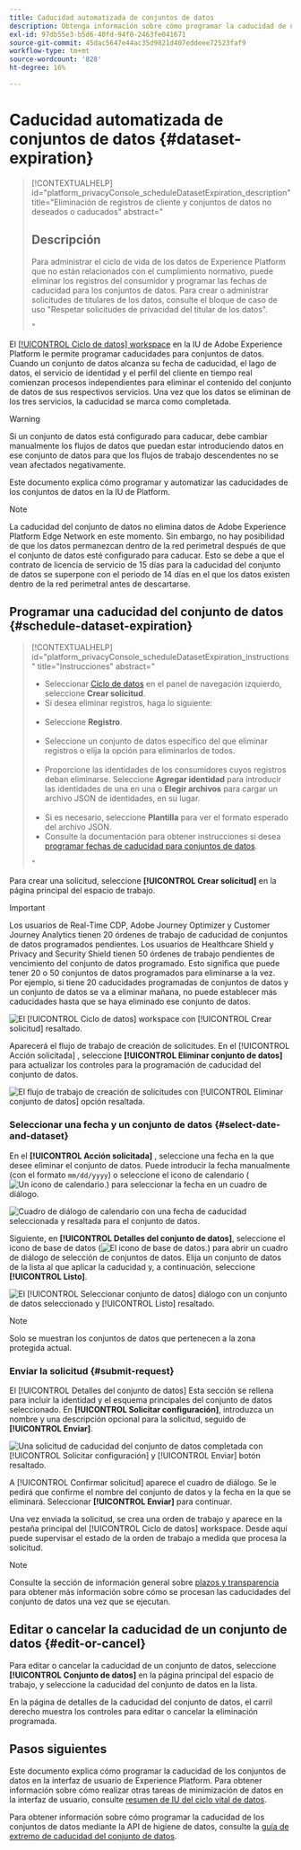 ```yaml
---
title: Caducidad automatizada de conjuntos de datos
description: Obtenga información sobre cómo programar la caducidad de un conjunto de datos en la IU de Adobe Experience Platform.
exl-id: 97db55e3-b5d6-40fd-94f0-2463fe041671
source-git-commit: 45dac5647e44ac35d9821d407eddeee72523faf9
workflow-type: tm+mt
source-wordcount: '828'
ht-degree: 16%

---
```


# Caducidad automatizada de conjuntos de datos {#dataset-expiration}

>[!CONTEXTUALHELP]
>id="platform_privacyConsole_scheduleDatasetExpiration_description"
>title="Eliminación de registros de cliente y conjuntos de datos no deseados o caducados"
>abstract="<h2>Descripción</h2><p>Para administrar el ciclo de vida de los datos de Experience Platform que no están relacionados con el cumplimiento normativo, puede eliminar los registros del consumidor y programar las fechas de caducidad para los conjuntos de datos. Para crear o administrar solicitudes de titulares de los datos, consulte el bloque de caso de uso &quot;Respetar solicitudes de privacidad del titular de los datos&quot;.</p>"

El [[!UICONTROL Ciclo de datos] workspace](./overview.md) en la IU de Adobe Experience Platform le permite programar caducidades para conjuntos de datos. Cuando un conjunto de datos alcanza su fecha de caducidad, el lago de datos, el servicio de identidad y el perfil del cliente en tiempo real comienzan procesos independientes para eliminar el contenido del conjunto de datos de sus respectivos servicios. Una vez que los datos se eliminan de los tres servicios, la caducidad se marca como completada.

>[!WARNING]
>
>Si un conjunto de datos está configurado para caducar, debe cambiar manualmente los flujos de datos que puedan estar introduciendo datos en ese conjunto de datos para que los flujos de trabajo descendentes no se vean afectados negativamente.

Este documento explica cómo programar y automatizar las caducidades de los conjuntos de datos en la IU de Platform.

>[!NOTE]
>
>La caducidad del conjunto de datos no elimina datos de Adobe Experience Platform Edge Network en este momento. Sin embargo, no hay posibilidad de que los datos permanezcan dentro de la red perimetral después de que el conjunto de datos esté configurado para caducar. Esto se debe a que el contrato de licencia de servicio de 15 días para la caducidad del conjunto de datos se superpone con el periodo de 14 días en el que los datos existen dentro de la red perimetral antes de descartarse.

## Programar una caducidad del conjunto de datos {#schedule-dataset-expiration}

>[!CONTEXTUALHELP]
>id="platform_privacyConsole_scheduleDatasetExpiration_instructions"
>title="Instrucciones"
>abstract="<ul><li>Seleccionar <a href="https://experienceleague.adobe.com/docs/experience-platform/hygiene/ui/overview.html?lang=es">Ciclo de datos</a> en el panel de navegación izquierdo, seleccione <b>Crear solicitud</b>.</li><li>Si desea eliminar registros, haga lo siguiente:</li>   <li>Seleccione <b>Registro</b>.</li>   <li>Seleccione un conjunto de datos específico del que eliminar registros o elija la opción para eliminarlos de todos.</li>   <li>Proporcione las identidades de los consumidores cuyos registros deban eliminarse. Seleccione <b>Agregar identidad</b> para introducir las identidades de una en una o <b>Elegir archivos</b> para cargar un archivo JSON de identidades, en su lugar.</li>   <li>Si es necesario, seleccione <b>Plantilla</b> para ver el formato esperado del archivo JSON.</li><li>Consulte la documentación para obtener instrucciones si desea <a href="https://experienceleague.adobe.com/docs/experience-platform/hygiene/ui/dataset-expiration.html?lang=es#schedule-dataset-expiration">programar fechas de caducidad para conjuntos de datos</a>.</li></ul>"

Para crear una solicitud, seleccione **[!UICONTROL Crear solicitud]** en la página principal del espacio de trabajo.

>[!IMPORTANT]
>
Los usuarios de Real-Time CDP, Adobe Journey Optimizer y Customer Journey Analytics tienen 20 órdenes de trabajo de caducidad de conjuntos de datos programados pendientes. Los usuarios de Healthcare Shield y Privacy and Security Shield tienen 50 órdenes de trabajo pendientes de vencimiento del conjunto de datos programado. Esto significa que puede tener 20 o 50 conjuntos de datos programados para eliminarse a la vez.<br>Por ejemplo, si tiene 20 caducidades programadas de conjuntos de datos y un conjunto de datos se va a eliminar mañana, no puede establecer más caducidades hasta que se haya eliminado ese conjunto de datos.

![El [!UICONTROL Ciclo de datos] workspace con [!UICONTROL Crear solicitud] resaltado.](../images/ui/ttl/create-request-button.png)

Aparecerá el flujo de trabajo de creación de solicitudes. En el [!UICONTROL Acción solicitada] , seleccione **[!UICONTROL Eliminar conjunto de datos]** para actualizar los controles para la programación de caducidad del conjunto de datos.

![El flujo de trabajo de creación de solicitudes con [!UICONTROL Eliminar conjunto de datos] opción resaltada.](../images/ui/ttl/dataset-selected.png)

### Seleccionar una fecha y un conjunto de datos {#select-date-and-dataset}

En el **[!UICONTROL Acción solicitada]** , seleccione una fecha en la que desee eliminar el conjunto de datos. Puede introducir la fecha manualmente (con el formato `mm/dd/yyyy`) o seleccione el icono de calendario (![Un icono de calendario.](../images/ui/ttl/calendar-icon.png)) para seleccionar la fecha en un cuadro de diálogo.

![Cuadro de diálogo de calendario con una fecha de caducidad seleccionada y resaltada para el conjunto de datos.](../images/ui/ttl/select-date.png)

Siguiente, en **[!UICONTROL Detalles del conjunto de datos]**, seleccione el icono de base de datos (![El icono de base de datos.](../images/ui/ttl/database-icon.png)) para abrir un cuadro de diálogo de selección de conjuntos de datos. Elija un conjunto de datos de la lista al que aplicar la caducidad y, a continuación, seleccione **[!UICONTROL Listo]**.

![El [!UICONTROL Seleccionar conjunto de datos] diálogo con un conjunto de datos seleccionado y [!UICONTROL Listo] resaltado.](../images/ui/ttl/select-dataset.png)

>[!NOTE]
>
Solo se muestran los conjuntos de datos que pertenecen a la zona protegida actual.

### Enviar la solicitud {#submit-request}

El [!UICONTROL Detalles del conjunto de datos] Esta sección se rellena para incluir la identidad y el esquema principales del conjunto de datos seleccionado. En **[!UICONTROL Solicitar configuración]**, introduzca un nombre y una descripción opcional para la solicitud, seguido de **[!UICONTROL Enviar]**.

![Una solicitud de caducidad del conjunto de datos completada con [!UICONTROL Solicitar configuración] y [!UICONTROL Enviar] botón resaltado.](../images/ui/ttl/submit.png)

A [!UICONTROL Confirmar solicitud] aparece el cuadro de diálogo. Se le pedirá que confirme el nombre del conjunto de datos y la fecha en la que se eliminará. Seleccionar **[!UICONTROL Enviar]** para continuar.

Una vez enviada la solicitud, se crea una orden de trabajo y aparece en la pestaña principal del [!UICONTROL Ciclo de datos] workspace. Desde aquí puede supervisar el estado de la orden de trabajo a medida que procesa la solicitud.

>[!NOTE]
>
Consulte la sección de información general sobre [plazos y transparencia](../home.md#dataset-expiration-transparency) para obtener más información sobre cómo se procesan las caducidades del conjunto de datos una vez que se ejecutan.

## Editar o cancelar la caducidad de un conjunto de datos {#edit-or-cancel}

Para editar o cancelar la caducidad de un conjunto de datos, seleccione **[!UICONTROL Conjunto de datos]** en la página principal del espacio de trabajo, y seleccione la caducidad del conjunto de datos en la lista.

En la página de detalles de la caducidad del conjunto de datos, el carril derecho muestra los controles para editar o cancelar la eliminación programada.

## Pasos siguientes

Este documento explica cómo programar la caducidad de los conjuntos de datos en la interfaz de usuario de Experience Platform. Para obtener información sobre cómo realizar otras tareas de minimización de datos en la interfaz de usuario, consulte [resumen de IU del ciclo vital de datos](./overview.md).

Para obtener información sobre cómo programar la caducidad de los conjuntos de datos mediante la API de higiene de datos, consulte la [guía de extremo de caducidad del conjunto de datos](../api/dataset-expiration.md).
